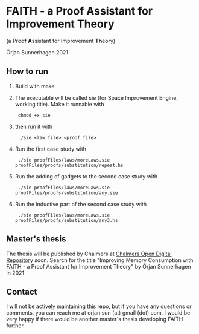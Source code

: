 # FAITH - a Proof Assistant for Improvement Theory
(a Proo**f** **A**ssistant for **I**mprovement **Th**eory)

Örjan Sunnerhagen 2021

## How to run
1. Build with
    make
2. The executable will be called sie (for Space Improvement Engine, working title). Make it runnable with

        chmod +x sie

3. then run it with

        ./sie <law file> <proof file>

4. Run the first case study with

        ./sie proofFiles/laws/moreLaws.sie proofFiles/proofs/substitution/repeat.hs

5. Run the adding of gadgets to the second case study with

        ./sie proofFiles/laws/moreLaws.sie proofFiles/proofs/substitution/any.sie

6. Run the inductive part of the second case study with

        ./sie proofFiles/laws/moreLaws.sie proofFiles/proofs/substitution/any3.hs

## Master's thesis
The thesis will be published by Chalmers at [Chalmers Open Digital Repository](https://odr.chalmers.se/) soon. Search for the title "Improving Memory Consumption with FAITH - a Proof Assistant for Improvement Theory" by Örjan Sunnerhagen in 2021

## Contact
I will not be actively maintaining this repo, but if you have any questions or comments, you can reach me at orjan.sun (at) gmail (dot) com. I would be very happy if there would be another master's thesis developing FAITH further.
